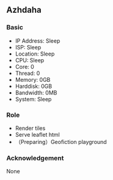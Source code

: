 ## Azhdaha

### Basic

+ IP Address: Sleep
+ ISP: Sleep
+ Location: Sleep
+ CPU: Sleep
+ Core: 0
+ Thread: 0
+ Memory: 0GB
+ Harddisk: 0GB
+ Bandwidth: 0MB
+ System: Sleep

### Role

+ Render tiles
+ Serve leaflet html
+ （Preparing）Geofiction playground

### Acknowledgement

None